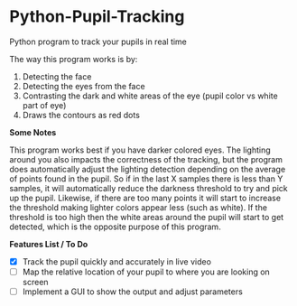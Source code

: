 # Python-Pupil-Tracking
Python program to track your pupils in real time

The way this program works is by:

1. Detecting the face
2. Detecting the eyes from the face
3. Contrasting the dark and white areas of the eye (pupil color vs white part of eye)
4. Draws the contours as red dots

**Some Notes**

This program works best if you have darker colored eyes. The lighting around you also impacts the correctness of the tracking, but the program does automatically adjust the lighting detection depending on the average of points found in the pupil. So if in the last X samples there is less than Y samples, it will automatically reduce the darkness threshold to try and pick up the pupil. Likewise, if there are too many points it will start to increase the threshold making lighter colors appear less (such as white). If the threshold is too high then the white areas around the pupil will start to get detected, which is the opposite purpose of this program.

**Features List / To Do**

- [x] Track the pupil quickly and accurately in live video
- [ ] Map the relative location of your pupil to where you are looking on screen
- [ ] Implement a GUI to show the output and adjust parameters
